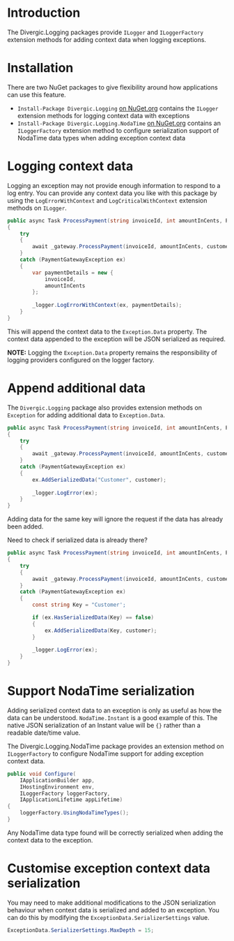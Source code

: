 # Introduction    

The Divergic.Logging packages provide ```ILogger``` and ```ILoggerFactory```  extension methods for adding context data when logging exceptions.

# Installation

There are two NuGet packages to give flexibility around how applications can use this feature.

- ```Install-Package Divergic.Logging``` [on NuGet.org](https://www.nuget.org/packages/Divergic.Logging) contains the ```ILogger``` extension methods for logging context data with exceptions
- ```Install-Package Divergic.Logging.NodaTime``` [on NuGet.org](https://www.nuget.org/packages/Divergic.Logging.NodaTime) contains an ```ILoggerFactory``` extension method to configure serialization support of NodaTime data types when adding exception context data

# Logging context data

Logging an exception may not provide enough information to respond to a log entry. You can provide any context data you like with this package by using the ```LogErrorWithContext``` and ```LogCriticalWithContext``` extension methods on ```ILogger```.

```csharp
public async Task ProcessPayment(string invoiceId, int amountInCents, Person customer, CancellationToken cancellationToken)
{
    try
    {
        await _gateway.ProcessPayment(invoiceId, amountInCents, customer.Email, cancellationToken).ConfigureAwait(false);
    }
    catch (PaymentGatewayException ex)
    {
        var paymentDetails = new {
            invoiceId,
            amountInCents
        };
        
        _logger.LogErrorWithContext(ex, paymentDetails);
    }
}
```

This will append the context data to the ```Exception.Data``` property. The context data appended to the exception will be JSON serialized as required.

**NOTE:** Logging the ```Exception.Data``` property remains the responsibility of logging providers configured on the logger factory.

# Append additional data

The ```Divergic.Logging``` package also provides extension methods on ```Exception``` for adding additional data to ```Exception.Data```.

```csharp
public async Task ProcessPayment(string invoiceId, int amountInCents, Person customer, CancellationToken cancellationToken)
{
    try
    {
        await _gateway.ProcessPayment(invoiceId, amountInCents, customer.Email, cancellationToken).ConfigureAwait(false);
    }
    catch (PaymentGatewayException ex)
    {
        ex.AddSerializedData("Customer", customer);
        
        _logger.LogError(ex);
    }
}
``` 

Adding data for the same key will ignore the request if the data has already been added. 

Need to check if serialized data is already there?

```csharp
public async Task ProcessPayment(string invoiceId, int amountInCents, Person customer, CancellationToken cancellationToken)
{
    try
    {
        await _gateway.ProcessPayment(invoiceId, amountInCents, customer.Email, cancellationToken).ConfigureAwait(false);
    }
    catch (PaymentGatewayException ex)
    {
        const string Key = "Customer';

        if (ex.HasSerializedData(Key) == false)
        {
            ex.AddSerializedData(Key, customer);
        }
        
        _logger.LogError(ex);
    }
}
``` 

# Support NodaTime serialization

Adding serialized context data to an exception is only as useful as how the data can be understood. ```NodaTime.Instant``` is a good example of this. The native JSON serialization of an Instant value will be ```{}``` rather than a readable date/time value. 

The Divergic.Logging.NodaTime package provides an extension method on ```ILoggerFactory``` to configure NodaTime support for adding exception context data.

```csharp
public void Configure(
    IApplicationBuilder app,
    IHostingEnvironment env,
    ILoggerFactory loggerFactory,
    IApplicationLifetime appLifetime)
{
    loggerFactory.UsingNodaTimeTypes();
}
```

Any NodaTime data type found will be correctly serialized when adding the context data to the exception.

# Customise exception context data serialization

You may need to make additional modifications to the JSON serialization behaviour when context data is serialized and added to an exception. You can do this by modifying the ```ExceptionData.SerializerSettings``` value.

```csharp
ExceptionData.SerializerSettings.MaxDepth = 15;
```